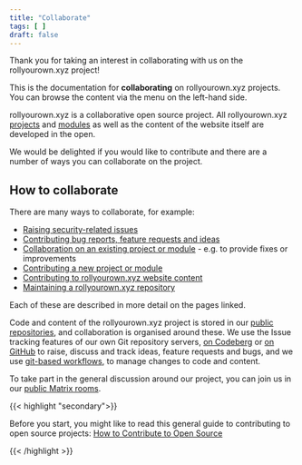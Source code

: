 ```yaml
---
title: "Collaborate"
tags: [ ]
draft: false
---
```


Thank you for taking an interest in collaborating with us on the rollyourown.xyz project!

This is the documentation for **collaborating** on rollyourown.xyz projects. You can browse the content via the menu on the left-hand side.

<!--more-->

rollyourown.xyz is a collaborative open source project. All rollyourown.xyz [projects](/rollyourown/projects/) and [modules](/rollyourown/project_modules/) as well as the content of the website itself are developed in the open.

We would be delighted if you would like to contribute and there are a number of ways you can collaborate on the project.

## How to collaborate

There are many ways to collaborate, for example:

- [Raising security-related issues](/collaborate/security_vulnerabilities/)
- [Contributing bug reports, feature requests and ideas](/collaborate/bug_reports_feature_requests_ideas/)
- [Collaboration on an existing project or module](/collaborate/existing_projects_and_modules/) - e.g. to provide fixes or improvements
- [Contributing a new project or module](/collaborate/new_projects_and_modules/)
- [Contributing to rollyourown.xyz website content](/collaborate/website_content/)
- [Maintaining a rollyourown.xyz repository](/collaborate/working_with_git/what_is_git/#project-maintainer)

Each of these are described in more detail on the pages linked.

Code and content of the rollyourown.xyz project is stored in our [public repositories](/collaborate/repositories/), and collaboration is organised around these. We use the Issue tracking features of our own Git repository servers, [on Codeberg](https://codeberg.org/rollyourown-xyz) or [on GitHub](https://github.com/rollyourown-xyz) to raise, discuss and track ideas, feature requests and bugs, and we use [git-based workflows](/collaborate/working_with_git/), to manage changes to code and content.

To take part in the general discussion around our project, you can join us in our [public Matrix rooms](/about/public_matrix_rooms).

{{< highlight "secondary">}}

Before you start, you might like to read this general guide to contributing to open source projects: [How to Contribute to Open Source](https://opensource.guide/how-to-contribute/)

{{< /highlight >}}
